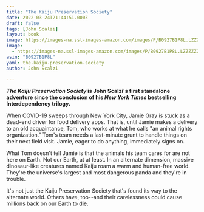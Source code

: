 ```yaml
---
title: "The Kaiju Preservation Society"
date: 2022-03-24T21:44:51.000Z
draft: false
tags: [John Scalzi]
layout: book
image: https://images-na.ssl-images-amazon.com/images/P/B0927B1P8L.LZZZZZZZ.jpg
image: 
  - https://images-na.ssl-images-amazon.com/images/P/B0927B1P8L.LZZZZZZZ.jpg
asin: "B0927B1P8L"
yaml: the-kaiju-preservation-society
author: John Scalzi

---
```


***The Kaiju Preservation Society* is John Scalzi's first standalone adventure since the conclusion of his *New York Times* bestselling Interdependency trilogy.**  
  
When COVID-19 sweeps through New York City, Jamie Gray is stuck as a dead-end driver for food delivery apps. That is, until Jamie makes a delivery to an old acquaintance, Tom, who works at what he calls "an animal rights organization." Tom's team needs a last-minute grunt to handle things on their next field visit. Jamie, eager to do anything, immediately signs on.  
  
What Tom doesn't tell Jamie is that the animals his team cares for are not here on Earth. Not our Earth, at at least. In an alternate dimension, massive dinosaur-like creatures named Kaiju roam a warm and human-free world. They're the universe's largest and most dangerous panda and they're in trouble.  
  
It's not just the Kaiju Preservation Society that's found its way to the alternate world. Others have, too--and their carelessness could cause millions back on our Earth to die.